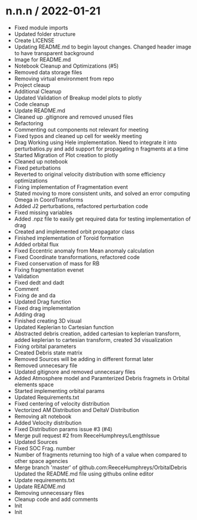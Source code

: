 
n.n.n / 2022-01-21
==================

  * Fixed module imports
  * Updated folder structure
  * Create LICENSE
  * Updating README.md to begin layout changes. Changed header image to have transparent background
  * Image for README.md
  * Notebook Cleanup and Optimizations (#5)
  * Removed data storage files
  * Removing virtual environment from repo
  * Project cleaup
  * Additional Cleanup
  * Updated Validation of Breakup model plots to plotly
  * Code cleanup
  * Update README.md
  * Cleaned up .gitignore and removed unused files
  * Refactoring
  * Commenting out components not relevant for meeting
  * Fixed typos and cleaned up cell for weekly meeting
  * Drag Working using Hele implementation. Need to integrate it into perturbatios.py and add support for propagating n fragments at a time
  * Started Migration of Plot creation to plotly
  * Cleaned up notebook
  * Fixed peturbations
  * Reverted to original velocity distribution with some efficiency optimizations
  * Fixing implementation of Fragmentation event
  * Stated moving to more consistent units, and solved an error computing Omega in CoordTransforms
  * Added J2 perturbations, refactored perturbation code
  * Fixed missing variables
  * Added .npz file to easily get required data for testing implementation of drag
  * Created and implemented orbit propagator class
  * Finished implementation of Toroid formation
  * Added orbital flux
  * Fixed Eccentric anomaly from Mean anomaly calculation
  * Fixed Coordinate transformations, refactored code
  * Fixed conservation of mass for RB
  * Fixing fragmentation evenet
  * Validation
  * Fixed dedt and dadt
  * Comment
  * Fixing de and da
  * Updated Drag function
  * Fixed drag implementation
  * Adding drag
  * Finished creating 3D visual
  * Updated Keplerian to Cartesian function
  * Abstracted debris creation, added cartesian to keplerian transform, added keplerian to cartesian transform, created 3d visualization
  * Fixing orbital parameters
  * Created Debris state matrix
  * Removed Sources will be adding in different format later
  * Removed unnecesary file
  * Updated gitignore and removed unnecesary files
  * Added Atmosphere model and Paramterized Debris fragmets in Orbital elements space
  * Started implementing orbital params
  * Updated Requirements.txt
  * Fixed centering of velocity distribution
  * Vectorized AM Distribution and DeltaV Distribution
  * Removing alt notebook
  * Added Velocity distribution
  * Fixed Distribution params issue #3 (#4)
  * Merge pull request #2 from ReeceHumphreys/LengthIssue
  * Updated Sources
  * Fixed SOC Frag. number
  * Number of fragments returning too high of a value when compared to other space agencies
  * Merge branch 'master' of github.com:ReeceHumphreys/OrbitalDebris Updated the README.md file using githubs online editor
  * Update requirements.txt
  * Update README.md
  * Removing unnecessary files
  * Cleanup code and add comments
  * Init
  * Init
